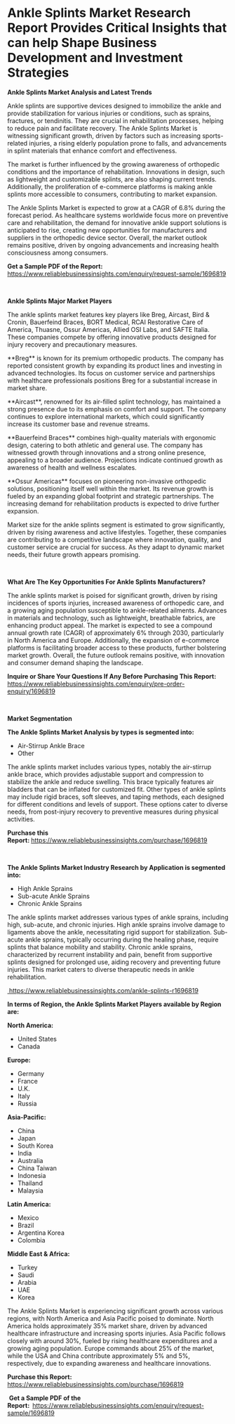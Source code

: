 <p><h1>Ankle Splints Market Research Report Provides Critical Insights that can help Shape Business Development and Investment Strategies</h1></p><p><strong>Ankle Splints Market Analysis and Latest Trends</strong></p>
<p><p>Ankle splints are supportive devices designed to immobilize the ankle and provide stabilization for various injuries or conditions, such as sprains, fractures, or tendinitis. They are crucial in rehabilitation processes, helping to reduce pain and facilitate recovery. The Ankle Splints Market is witnessing significant growth, driven by factors such as increasing sports-related injuries, a rising elderly population prone to falls, and advancements in splint materials that enhance comfort and effectiveness.</p><p>The market is further influenced by the growing awareness of orthopedic conditions and the importance of rehabilitation. Innovations in design, such as lightweight and customizable splints, are also shaping current trends. Additionally, the proliferation of e-commerce platforms is making ankle splints more accessible to consumers, contributing to market expansion.</p><p>The Ankle Splints Market is expected to grow at a CAGR of 6.8% during the forecast period. As healthcare systems worldwide focus more on preventive care and rehabilitation, the demand for innovative ankle support solutions is anticipated to rise, creating new opportunities for manufacturers and suppliers in the orthopedic device sector. Overall, the market outlook remains positive, driven by ongoing advancements and increasing health consciousness among consumers.</p></p>
<p><strong>Get a Sample PDF of the Report:&nbsp;</strong> <a href="https://www.reliablebusinessinsights.com/enquiry/request-sample/1696819?utm_campaign=3080&utm_medium=2&utm_source=Github&utm_content=ia&utm_term=13042025&utm_id=ankle-splints">https://www.reliablebusinessinsights.com/enquiry/request-sample/1696819</a></p>
<p>&nbsp;</p>
<p><strong>Ankle Splints Major Market Players</strong></p>
<p><p>The ankle splints market features key players like Breg, Aircast, Bird & Cronin, Bauerfeind Braces, BORT Medical, RCAI Restorative Care of America, Thuasne, Ossur Americas, Allied OSI Labs, and SAFTE Italia. These companies compete by offering innovative products designed for injury recovery and precautionary measures.</p><p>**Breg** is known for its premium orthopedic products. The company has reported consistent growth by expanding its product lines and investing in advanced technologies. Its focus on customer service and partnerships with healthcare professionals positions Breg for a substantial increase in market share.</p><p>**Aircast**, renowned for its air-filled splint technology, has maintained a strong presence due to its emphasis on comfort and support. The company continues to explore international markets, which could significantly increase its customer base and revenue streams.</p><p>**Bauerfeind Braces** combines high-quality materials with ergonomic design, catering to both athletic and general use. The company has witnessed growth through innovations and a strong online presence, appealing to a broader audience. Projections indicate continued growth as awareness of health and wellness escalates.</p><p>**Ossur Americas** focuses on pioneering non-invasive orthopedic solutions, positioning itself well within the market. Its revenue growth is fueled by an expanding global footprint and strategic partnerships. The increasing demand for rehabilitation products is expected to drive further expansion.</p><p>Market size for the ankle splints segment is estimated to grow significantly, driven by rising awareness and active lifestyles. Together, these companies are contributing to a competitive landscape where innovation, quality, and customer service are crucial for success. As they adapt to dynamic market needs, their future growth appears promising.</p></p>
<p>&nbsp;</p>
<p><strong>What Are The Key Opportunities For Ankle Splints Manufacturers?</strong></p>
<p><p>The ankle splints market is poised for significant growth, driven by rising incidences of sports injuries, increased awareness of orthopedic care, and a growing aging population susceptible to ankle-related ailments. Advances in materials and technology, such as lightweight, breathable fabrics, are enhancing product appeal. The market is expected to see a compound annual growth rate (CAGR) of approximately 6% through 2030, particularly in North America and Europe. Additionally, the expansion of e-commerce platforms is facilitating broader access to these products, further bolstering market growth. Overall, the future outlook remains positive, with innovation and consumer demand shaping the landscape.</p></p>
<p><strong>Inquire or Share Your Questions If Any Before Purchasing This Report:</strong> <a href="https://www.reliablebusinessinsights.com/enquiry/pre-order-enquiry/1696819?utm_campaign=3080&utm_medium=2&utm_source=Github&utm_content=ia&utm_term=13042025&utm_id=ankle-splints">https://www.reliablebusinessinsights.com/enquiry/pre-order-enquiry/1696819</a></p>
<p>&nbsp;</p>
<p><strong>Market Segmentation</strong></p>
<p><strong>The Ankle Splints Market Analysis by types is segmented into:</strong></p>
<p><ul><li>Air-Stirrup Ankle Brace</li><li>Other</li></ul></p>
<p><p>The ankle splints market includes various types, notably the air-stirrup ankle brace, which provides adjustable support and compression to stabilize the ankle and reduce swelling. This brace typically features air bladders that can be inflated for customized fit. Other types of ankle splints may include rigid braces, soft sleeves, and taping methods, each designed for different conditions and levels of support. These options cater to diverse needs, from post-injury recovery to preventive measures during physical activities.</p></p>
<p><strong>Purchase this Report:&nbsp;</strong><a href="https://www.reliablebusinessinsights.com/purchase/1696819?utm_campaign=3080&utm_medium=2&utm_source=Github&utm_content=ia&utm_term=13042025&utm_id=ankle-splints">https://www.reliablebusinessinsights.com/purchase/1696819</a></p>
<p>&nbsp;</p>
<p><strong>The Ankle Splints Market Industry Research by Application is segmented into:</strong></p>
<p><ul><li>High Ankle Sprains</li><li>Sub-acute Ankle Sprains</li><li>Chronic Ankle Sprains</li></ul></p>
<p><p>The ankle splints market addresses various types of ankle sprains, including high, sub-acute, and chronic injuries. High ankle sprains involve damage to ligaments above the ankle, necessitating rigid support for stabilization. Sub-acute ankle sprains, typically occurring during the healing phase, require splints that balance mobility and stability. Chronic ankle sprains, characterized by recurrent instability and pain, benefit from supportive splints designed for prolonged use, aiding recovery and preventing future injuries. This market caters to diverse therapeutic needs in ankle rehabilitation.</p></p>
<p><a href="https://www.reliablebusinessinsights.com/ankle-splints-r1696819?utm_campaign=3080&utm_medium=2&utm_source=Github&utm_content=ia&utm_term=13042025&utm_id=ankle-splints">&nbsp;https://www.reliablebusinessinsights.com/ankle-splints-r1696819</a></p>
<p><strong>In terms of Region, the Ankle Splints Market Players available by Region are:</strong></p>
<p>
    <p> <strong> North America: </strong>
        <ul>
            <li>United States</li>
            <li>Canada</li>
        </ul>
        </p> 
    <p> <strong> Europe: </strong>
        <ul>
            <li>Germany</li>
            <li>France</li>
            <li>U.K.</li>
            <li>Italy</li>
            <li>Russia</li>
        </ul>
        </p> 
    <p> <strong> Asia-Pacific: </strong>
        <ul>
            <li>China</li>
            <li>Japan</li>
            <li>South Korea</li>
            <li>India</li>
            <li>Australia</li>
            <li>China Taiwan</li>
            <li>Indonesia</li>
            <li>Thailand</li>
            <li>Malaysia</li>
        </ul>
        </p> 
    <p> <strong> Latin America: </strong>
        <ul>
            <li>Mexico</li>
            <li>Brazil</li>
            <li>Argentina Korea</li>
            <li>Colombia</li>
        </ul>
        </p> 
    <p> <strong> Middle East & Africa: </strong>
        <ul>
            <li>Turkey</li>
            <li>Saudi</li>
            <li>Arabia</li>
            <li>UAE</li>
            <li>Korea</li>
        </ul>
    </p>
    </p>
<p><p>The Ankle Splints Market is experiencing significant growth across various regions, with North America and Asia Pacific poised to dominate. North America holds approximately 35% market share, driven by advanced healthcare infrastructure and increasing sports injuries. Asia Pacific follows closely with around 30%, fueled by rising healthcare expenditures and a growing aging population. Europe commands about 25% of the market, while the USA and China contribute approximately 5% and 5%, respectively, due to expanding awareness and healthcare innovations.</p></p>
<p><strong>Purchase this Report: </strong><a href="https://www.reliablebusinessinsights.com/purchase/1696819?utm_campaign=3080&utm_medium=2&utm_source=Github&utm_content=ia&utm_term=13042025&utm_id=ankle-splints">https://www.reliablebusinessinsights.com/purchase/1696819</a></p>
<p>&nbsp;<strong>Get a Sample PDF of the Report:&nbsp;&nbsp;</strong><a href="https://www.reliablebusinessinsights.com/enquiry/request-sample/1696819?utm_campaign=3080&utm_medium=2&utm_source=Github&utm_content=ia&utm_term=13042025&utm_id=ankle-splints">https://www.reliablebusinessinsights.com/enquiry/request-sample/1696819</a></p>
<p><strong></strong></p>
<p><p></p><p></p><p></p></p>